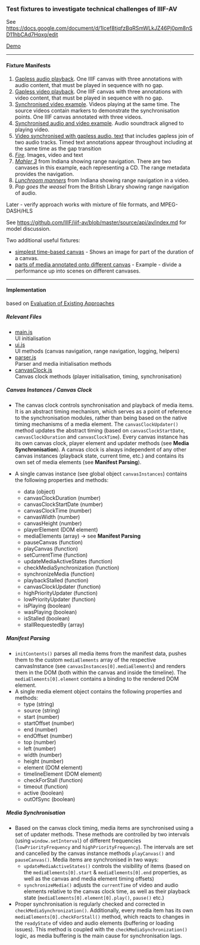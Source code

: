 ### Test fixtures to investigate technical challenges of IIIF-AV

See https://docs.google.com/document/d/1lcef8tjqfzBqRSmWLkJZ46Pj0pm8nSD11hbCAd7Hqxg/edit

[Demo](https://digirati-co-uk.github.io/iiif-av-bl/)

___

#### Fixture Manifests

1.	[Gapless audio playback](https://digirati-co-uk.github.io/iiif-av-bl/data/bl/01_gapless_audio.json). One IIIF canvas with three annotations with audio content, that must be played in sequence with no gap.
2.	[Gapless video playback](https://digirati-co-uk.github.io/iiif-av-bl/data/bl/02_gapless_video.json). One IIIF canvas with three annotations with video content, that must be played in sequence with no gap.
3.	[Synchronised video example](https://digirati-co-uk.github.io/iiif-av-bl/data/bl/03_synchronised_video.json). Videos playing at the same time. The source videos contain markers to demonstrate the synchronisation points. One IIIF canvas annotated with three videos.
4.	[Synchronised audio and video example](https://digirati-co-uk.github.io/iiif-av-bl/data/bl/04_synchronised_av.json). Audio soundtrack aligned to playing video.
5.	[Video synchronised with gapless audio, text](https://digirati-co-uk.github.io/iiif-av-bl/data/bl/05_synchronised_av_text.json) that includes gapless join of two audio tracks. Timed text annotations appear throughout including at the same time as the gap transition
6.	[_Fire_](https://tomcrane.github.io/fire/manifest3.json). Images, video and text
7.	[_Mahler 3_](https://dlib.indiana.edu/iiif_av/mahler-symphony-3/mahler-symphony-3.json) from Indiana showing range navigation. There are two canvases in this example, each representing a CD. The range metadata provides the navigation.
8.	[_Lunchroom manners_](https://dlib.indiana.edu/iiif_av/lunchroom_manners/lunchroom_manners.json) from Indiana showing range navigation in a video.
9.	_Pop goes the weasel_ from the British Library showing range navigation of audio.

Later - verify approach works with mixture of file formats, and MPEG-DASH/HLS

See https://github.com/IIIF/iiif-av/blob/master/source/api/av/index.md for model discussion.

Two additional useful fixtures:

* [simplest time-based canvas](https://digirati-co-uk.github.io/iiif-av-bl/data/iiif/02.json) - Shows an image for part of the duration of a canvas.
* [parts of media annotated onto different canvas](https://digirati-co-uk.github.io/iiif-av-bl/data/iiif/16.json) - Example - divide a performance up into scenes on different canvases.

___


#### Implementation
based on [Evaluation of Existing Approaches](EVALUATION.md)

##### Relevant Files

* [main.js]([/js/custom/main.js) </br>UI initialisation
* [ui.js](/js/custom/ui.js) </br>UI methods (canvas navigation, range navigation, logging, helpers)
* [parser.js](/js/custom/parser.js) </br>Parser and media initialisation methods
* [canvasClock.js](/js/custom/canvasClock.js) </br>Canvas clock methods (player initialisation, timing, synchronisation)

##### Canvas Instances / Canvas Clock

* The canvas clock controls synchronisation and playback of media items. It is an abstract timing mechanism, which serves as a point of reference to the synchronisation modules, rather than being based on the native timing mechanisms of a media element. The `canvasClockUpdater()` method updates the abstract timing (based on `canvasClockStartDate`, `canvasClockDuration` and `canvasClockTime`). Every canvas instance has its own canvas clock, player element and updater methods (see **Media Synchronisation**). A canvas clock is always independent of any other canvas instances (playback state, current time, etc.) and contains its own set of media elements (see **Manifest Parsing**).

* A single canvas instance (see global object `canvasInstances`) contains the following properties and methods:
  * data (object)
  * canvasClockDuration (number)
  * canvasClockStartDate (number)
  * canvasClockTime (number)
  * canvasWidth (number)
  * canvasHeight (number)
  * playerElement (DOM element)
  * mediaElements (array) -> see **Manifest Parsing**
  * pauseCanvas (function)
  * playCanvas (function)
  * setCurrentTime (function)
  * updateMediaActiveStates (function)
  * checkMediaSynchronization (function)
  * synchronizeMedia (function)
  * playbackStalled (function)
  * canvasClockUpdater (function)
  * highPriorityUpdater (function)
  * lowPriorityUpdater (function)
  * isPlaying (boolean)
  * wasPlaying (boolean)
  * isStalled (boolean)
  * stallRequestedBy (array)


##### Manifest Parsing

* `initContents()` parses all media items from the manifest data, pushes them to the custom `mediaElements` array of the respective canvasInstance (see `canvasInstances[0].mediaElements`) and renders them in the DOM (both within the canvas and inside the timeline). The `mediaElements[0].element` contains a binding to the rendered DOM element.
* A single media element object contains the following properties and methods:
  * type (string)
  * source (string)
  * start (number)
  * startOffset (number)
  * end (number)
  * endOffset (number)
  * top (number)
  * left (number)
  * width (number)
  * height (number)
  * element (DOM element)
  * timelineElement (DOM element)
  * checkForStall (function)
  * timeout (function)
  * active (boolean)
  * outOfSync (boolean)


##### Media Synchronisation

* Based on the canvas clock timing, media items are synchronised using a set of updater methods. These methods are controlled by two intervals (using `window.setInterval`) of different frequencies (`lowPriorityFrequency` and `highPriorityFrequency`). The intervals are set and cancelled by the canvas instance methods `playCanvas()` and `pauseCanvas()`. Media items are synchronised in two ways:
	* `updateMediaActiveStates()` controls the visibility of items (based on the `mediaElements[0].start` & `mediaElements[0].end` properties, as well as the canvas and media element timing offsets)
	* `synchronizeMedia()` adjusts the `currentTime` of video and audio elements relative to the canvas clock time, as well as their playback state (`mediaElements[0].element[0].play()`, `pause()` etc.)
* Proper synchronisation is regularly checked and corrected in `checkMediaSynchronization()`. Additionally, every media item has its own `mediaElements[0].checkForStall()` method, which reacts to changes in the `readyState` of video and audio elements (buffering or loading issues). This method is coupled with the `checkMediaSynchronization()` logic, as media buffering is the main cause for synchronisation lags.

